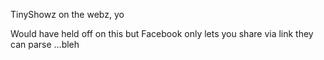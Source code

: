 TinyShowz on the webz, yo

Would have held off on this but Facebook only lets you share via link they can parse ...bleh
